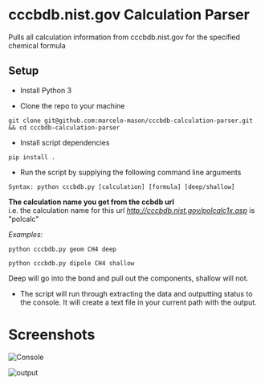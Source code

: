 # cccbdb.nist.gov Calculation Parser

Pulls all calculation information from cccbdb.nist.gov for the specified chemical formula

## Setup

* Install Python 3

* Clone the repo to your machine

`git clone git@github.com:marcelo-mason/cccbdb-calculation-parser.git && cd cccbdb-calculation-parser`

* Install script dependencies

`pip install .`

* Run the script by supplying the following command line arguments

`Syntax: python cccbdb.py [calculation] [formula] [deep/shallow]`

**The calculation name you get from the ccbdb url**  
i.e. the calculation name for this url *http://cccbdb.nist.gov/polcalc1x.asp* is "polcalc"

*Examples:*

`python cccbdb.py geom CH4 deep`

`python cccbdb.py dipole CH4 shallow`

Deep will go into the bond and pull out the components, shallow will not.

* The script will run through extracting the data and outputting status to the console.  It will create a text file in your current path with the output.

# Screenshots

![Console](screenshots/console.jpg)

![output](screenshots/output.jpg)
